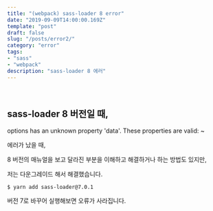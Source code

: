 ```yaml
---
title: "(webpack) sass-loader 8 error"
date: "2019-09-09T14:00:00.169Z"
template: "post"
draft: false
slug: "/posts/error2/"
category: "error"
tags:
- "sass"
- "webpack"
description: "sass-loader 8 에러"
---
```


<br>

## sass-loader 8 버전일 때,

options has an unknown property 'data'. These properties are valid: ~

에러가 났을 때,

8 버전의 매뉴얼을 보고 달라진 부분을 이해하고 해결하거나 하는 방법도 있지만,

저는 다운그레이드 해서 해결했습니다.

`$ yarn add sass-loader@7.0.1`

버전 7로 바꾸어 실행해보면 오류가 사라집니다.
